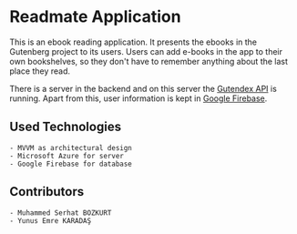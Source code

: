# Readmate Application

This is an ebook reading application. It presents the ebooks in the Gutenberg project to its users. Users can add e-books in the app to their own bookshelves, so they don't have to remember anything about the last place they read.

There is a server in the backend and on this server the [Gutendex API](https://github.com/garethbjohnson/gutendex) is running. Apart from this, user information is kept in [Google Firebase](https://firebase.google.com/).

## Used Technologies

    - MVVM as architectural design
    - Microsoft Azure for server
    - Google Firebase for database

## Contributors

    - Muhammed Serhat BOZKURT
    - Yunus Emre KARADAŞ
